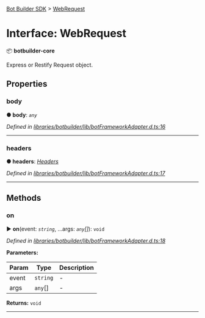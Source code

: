 [Bot Builder SDK](../README.md) > [WebRequest](../interfaces/botbuilder.webrequest.md)



# Interface: WebRequest


:package: **botbuilder-core**

Express or Restify Request object.


## Properties
<a id="body"></a>

###  body

**●  body**:  *`any`* 

*Defined in [libraries/botbuilder/lib/botFrameworkAdapter.d.ts:16](https://github.com/Microsoft/botbuilder-js/blob/99f6a4a/libraries/botbuilder/lib/botFrameworkAdapter.d.ts#L16)*





___

<a id="headers"></a>

###  headers

**●  headers**:  *[Headers](botbuilder.headers.md)* 

*Defined in [libraries/botbuilder/lib/botFrameworkAdapter.d.ts:17](https://github.com/Microsoft/botbuilder-js/blob/99f6a4a/libraries/botbuilder/lib/botFrameworkAdapter.d.ts#L17)*





___


## Methods
<a id="on"></a>

###  on

► **on**(event: *`string`*, ...args: *`any`[]*): `void`



*Defined in [libraries/botbuilder/lib/botFrameworkAdapter.d.ts:18](https://github.com/Microsoft/botbuilder-js/blob/99f6a4a/libraries/botbuilder/lib/botFrameworkAdapter.d.ts#L18)*



**Parameters:**

| Param | Type | Description |
| ------ | ------ | ------ |
| event | `string`   |  - |
| args | `any`[]   |  - |





**Returns:** `void`





___


